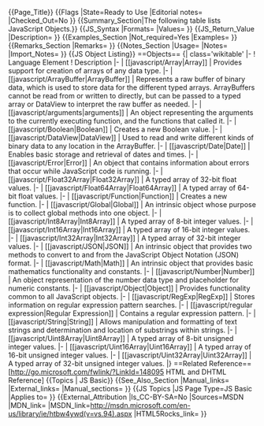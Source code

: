 {{Page_Title}}
{{Flags
|State=Ready to Use
|Editorial notes=
|Checked_Out=No
}}
{{Summary_Section|The following table lists JavaScript Objects.}}
{{JS_Syntax
|Formats=
|Values=
}}
{{JS_Return_Value
|Description=
}}
{{Examples_Section
|Not_required=Yes
|Examples=
}}
{{Remarks_Section
|Remarks=
}}
{{Notes_Section
|Usage=
|Notes=
|Import_Notes=
}}
{{JS Object Listing}}
==Objects==
{| class='wikitable'
|-
! Language Element
! Description
|-
| [[javascript/Array|Array]]
| Provides support for creation of arrays of any data type.
|-
| [[javascript/ArrayBuffer|ArrayBuffer]]
| Represents a raw buffer of binary data, which is used to store data for the different typed arrays. ArrayBuffers cannot be read from or written to directly, but can be passed to a typed array or DataView to interpret the raw buffer as needed.
|-
| [[javascript/arguments|arguments]]
| An object representing the arguments to the currently executing function, and the functions that called it.
|-
| [[javascript/Boolean|Boolean]]
| Creates a new Boolean value.
|-
| [[javascript/DataView|DataView]]
| Used to read and write different kinds of binary data to any location in the ArrayBuffer.
|-
| [[javascript/Date|Date]]
| Enables basic storage and retrieval of dates and times.
|-
| [[javascript/Error|Error]]
| An object that contains information about errors that occur while JavaScript code is running.
|-
| [[javascript/Float32Array|Float32Array]]
| A typed array of 32-bit float values.
|-
| [[javascript/Float64Array|Float64Array]]
| A typed array of 64-bit float values.
|-
| [[javascript/Function|Function]]
| Creates a new function.
|-
| [[javascript/Global|Global]]
| An intrinsic object whose purpose is to collect global methods into one object.
|-
| [[javascript/Int8Array|Int8Array]]
| A typed array of 8-bit integer values.
|-
| [[javascript/Int16Array|Int16Array]]
| A typed array of 16-bit integer values.
|-
| [[javascript/Int32Array|Int32Array]]
| A typed array of 32-bit integer values.
|-
| [[javascript/JSON|JSON]]
| An intrinsic object that provides two methods to convert to and from the JavaScript Object Notation (JSON) format.
|-
| [[javascript/Math|Math]]
| An intrinsic object that provides basic mathematics functionality and constants.
|-
| [[javascript/Number|Number]]
| An object representation of the number data type and placeholder for numeric constants.
|-
| [[javascript/Object|Object]]
| Provides functionality common to all JavaScript objects.
|-
| [[javascript/RegExp|RegExp]]
| Stores information on regular expression pattern searches.
|-
| [[javascript/regular expression|Regular Expression]]
| Contains a regular expression pattern.
|-
| [[javascript/String|String]]
| Allows manipulation and formatting of text strings and determination and location of substrings within strings.
|-
| [[javascript/Uint8Array|Uint8Array]]
| A typed array of 8-bit unsigned integer values.
|-
| [[javascript/Uint16Array|Uint16Array]]
| A typed array of 16-bit unsigned integer values.
|-
| [[javascript/Uint32Array|Uint32Array]]
| A typed array of 32-bit unsigned integer values.
|}
==Related Reference==
[http://go.microsoft.com/fwlink/?LinkId=148095 HTML and DHTML Reference]
{{Topics | JS Basic}}
{{See_Also_Section
|Manual_links=
|External_links=
|Manual_sections=
}}
{{JS Topics
|JS Page Type=JS Basic
|Applies to=
}}
{{External_Attribution
|Is_CC-BY-SA=No
|Sources=MSDN
|MDN_link=
|MSDN_link=http://msdn.microsoft.com/en-us/library/ie/htbw4ywd(v=vs.94).aspx
|HTML5Rocks_link=
}}